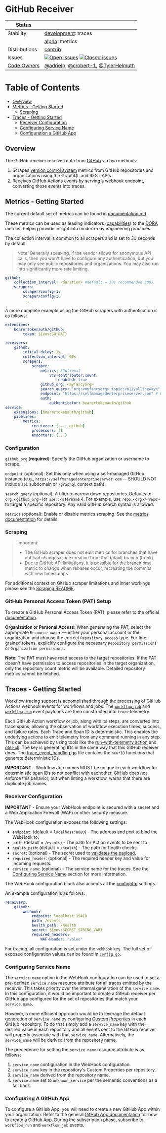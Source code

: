 # GitHub Receiver

<!-- status autogenerated section -->
| Status        |           |
| ------------- |-----------|
| Stability     | [development]: traces   |
|               | [alpha]: metrics   |
| Distributions | [contrib] |
| Issues        | [![Open issues](https://img.shields.io/github/issues-search/open-telemetry/opentelemetry-collector-contrib?query=is%3Aissue%20is%3Aopen%20label%3Areceiver%2Fgithub%20&label=open&color=orange&logo=opentelemetry)](https://github.com/open-telemetry/opentelemetry-collector-contrib/issues?q=is%3Aopen+is%3Aissue+label%3Areceiver%2Fgithub) [![Closed issues](https://img.shields.io/github/issues-search/open-telemetry/opentelemetry-collector-contrib?query=is%3Aissue%20is%3Aclosed%20label%3Areceiver%2Fgithub%20&label=closed&color=blue&logo=opentelemetry)](https://github.com/open-telemetry/opentelemetry-collector-contrib/issues?q=is%3Aclosed+is%3Aissue+label%3Areceiver%2Fgithub) |
| [Code Owners](https://github.com/open-telemetry/opentelemetry-collector-contrib/blob/main/CONTRIBUTING.md#becoming-a-code-owner)    | [@adrielp](https://www.github.com/adrielp), [@crobert-1](https://www.github.com/crobert-1), [@TylerHelmuth](https://www.github.com/TylerHelmuth) |

[development]: https://github.com/open-telemetry/opentelemetry-collector/blob/main/docs/component-stability.md#development
[alpha]: https://github.com/open-telemetry/opentelemetry-collector/blob/main/docs/component-stability.md#alpha
[contrib]: https://github.com/open-telemetry/opentelemetry-collector-releases/tree/main/distributions/otelcol-contrib
<!-- end autogenerated section -->

# Table of Contents

- [Overview](#overview)
- [Metrics - Getting Started](#metrics---getting-started)
  - [Scraping](#scraping)
- [Traces - Getting Started](#traces---getting-started)
  - [Receiver Configuration](#receiver-configuration)
  - [Configuring Service Name](#configuring-service-name)
  - [Configuration a GitHub App](#configuration-a-github-app)

## Overview

The GitHub receiver receives data from [GitHub](https://github.com) via two methods:

1. Scrapes [version control system][vcsm] metrics from GitHub repositories and
organizations using the GraphQL and REST APIs.
2. Receives GitHub Actions events by serving a webhook endpoint, converting
those events into traces.

## Metrics - Getting Started

The current default set of metrics can be found in
[documentation.md](./documentation.md).

These metrics can be used as leading indicators ([capabilities][doracap])
to the [DORA][dorafour] metrics; helping provide insight into modern-day
engineering practices.

The collection interval is common to all scrapers and is set to 30 seconds by default.

> Note: Generally speaking, if the vendor allows for anonymous API calls, then you
> won't have to configure any authentication, but you may only see public repositories
> and organizations. You may also run into significantly more rate limiting.

```yaml
github:
    collection_interval: <duration> #default = 30s recommended 300s
    scrapers:
        scraper/config-1:
        scraper/config-2:
        ...
```

A more complete example using the GitHub scrapers with authentication is as follows:

```yaml
extensions:
    bearertokenauth/github:
        token: ${env:GH_PAT}

receivers:
    github:
        initial_delay: 1s
        collection_interval: 60s
        scrapers:
            scraper:
                metrics: #Optional
                    vcs.contributor.count:
                        enabled: true
                github_org: <myfancyorg> 
                search_query: "org:<myfancyorg> topic:<o11yalltheway>" # Recommended optional query override, defaults to "{org,user}:<github_org>"
                endpoint: "https://selfmanagedenterpriseserver.com" # Optional
                auth:
                    authenticator: bearertokenauth/github
service:
    extensions: [bearertokenauth/github]
    pipelines:
        metrics:
            receivers: [..., github]
            processors: []
            exporters: [...]
```

### Configuration

`github_org` (**required**): Specify the GitHub organization or username to scrape.

`endpoint` (optional): Set this only when using a self-managed GitHub instance (e.g., `https://selfmanagedenterpriseserver.com` -- SHOULD NOT include `api` subdomain or `/graphql` context path).

`search_query` (optional): A filter to narrow down repositories. Defaults to `org:<github_org>` (or `user:<username>`). For example, use `repo:<org>/<repo>` to target a specific repository. Any valid GitHub search syntax is allowed.

`metrics` (optional): Enable or disable metrics scraping. See the [metrics documentation](./documentation.md) for details.

### Scraping

> Important:
> * The GitHub scraper does not emit metrics for branches that have not had
>   changes since creation from the default branch (trunk).
> * Due to GitHub API limitations, it is possible for the branch time metric to
>   change when rebases occur, recreating the commits with new timestamps.

For additional context on GitHub scraper limitations and inner workings please
see the [Scraping README][ghsread].

[ghsread]: internal/scraper/githubscraper/README.md#github-limitations


### GitHub Personal Access Token (PAT) Setup

To create a GitHub Personal Access Token (PAT), please refer to the official [documentation](https://docs.github.com/en/authentication/keeping-your-account-and-data-secure/managing-your-personal-access-tokens).

**Organization or Personal Access:**
When generating the PAT, select the appropriate `Resource owner` — either your personal account or the organization and choose the correct `Repository access` type. For fine-grained tokens, explicitly configure the necessary `Repository permissions` or `Organization permissions`.

**Note**: 
The PAT must have read access to the target repositories. If the PAT doesn't have permission to access repositories in the target organization, only the repository count metric will be available. Detailed repository metrics cannot be fetched.

## Traces - Getting Started

Workflow tracing support is accomplished through the processing of GitHub
Actions webhook events for workflows and jobs. The [`workflow_job`][wjob] and
[`workflow_run`][wrun] event payloads are then constructed into `trace`
telemetry.

Each GitHub Action workflow or job, along with its steps, are converted
into trace spans, allowing the observation of workflow execution times,
success, and failure rates. Each Trace and Span ID is deterministic. This
enables the underlying actions to emit telemetry from any command running in any
step. This can be achieved by using tools like the [run-with-telemetry
action][run] and [otel-cli][otcli]. The key is generating IDs in the same way
that this GitHub receiver does. The [trace_event_handling.go][tr] file contains
the `new*ID` functions that generate deterministic IDs.

**IMPORTANT** - Workflow Job names MUST be unique in each workflow for
deterministic span IDs to not conflict with eachother. GitHub does not enforce
this behavior, but when linting a workflow, warns that there are duplicate job
names.

### Receiver Configuration

**IMPORTANT** - Ensure your WebHook endpoint is secured with a secret and a Web
Application Firewall (WAF) or other security measure.

The WebHook configuration exposes the following settings:

* `endpoint`: (default = `localhost:8080`) - The address and port to bind the WebHook to.
* `path`: (default = `/events`) - The path for Action events to be sent to.
* `health_path`: (default = `/health`) - The path for health checks.
* `secret`: (optional) - The secret used to [validates the payload][valid].
* `required_header`: (optional) - The required header key and value for incoming requests.
* `service_name`: (optional) - The service name for the traces. See the
[Configuring Service Name](#configuring-service-name) section for more
information.

The WebHook configuration block also accepts all the [confighttp][cfghttp]
settings.

An example configuration is as follows:

```yaml
receivers:
    github:
        webhook:
            endpoint: localhost:19418
            path: /events
            health_path: /health
            secret: ${env:SECRET_STRING_VAR}
            required_headers:
                WAF-Header: "value"
```

For tracing, all configuration is set under the `webhook` key. The full set
of exposed configuration values can be found in [`config.go`](./config.go).

### Configuring Service Name

The `service_name` option in the WebHook configuration can be used to set a
pre-defined `service.name` resource attribute for all traces emitted by the
receiver. This takes priority over the internal generation of the
`service.name`. In this configuration, it would be important to create a GitHub
receiver per GitHub app configured for the set of repositories that match your
`service.name`.

However, a more efficient approach would be to leverage the default generation
of `service.name` by configuring [Custom Properties][cp] in each GitHub
repository. To do that simply add a `service_name` key with the desired value in
each repository and all events sent to the GitHub receiver will properly
associate with that `service.name`. Alternatively, the `service_name` will be
derived from the repository name.

The precedence for setting the `service.name` resource attribute is as follows:

1. `service_name` configuration in the WebHook configuration.
2. `service_name` key in the repository's Custom Properties per repository.
3. `service_name` derived from the repository name.
4. `service.name` set to `unknown_service` per the semantic conventions as a fall back.

### Configuring A GitHub App

To configure a GitHub App, you will need to create a new GitHub App within your
organization. Refer to the general [GitHub App documentation][ghapp] for how to
create a GitHub App. During the subscription phase, subscribe to `workflow_run` and `workflow_job` events.

[wjob]: https://docs.github.com/en/webhooks/webhook-events-and-payloads#workflow_job
[wrun]: https://docs.github.com/en/webhooks/webhook-events-and-payloads#workflow_run
[valid]: https://docs.github.com/en/webhooks/using-webhooks/validating-webhook-deliveries
[cfghttp]: https://pkg.go.dev/go.opentelemetry.io/collector/config/confighttp#ServerConfig
[cp]: https://docs.github.com/en/organizations/managing-organization-settings/managing-custom-properties-for-repositories-in-your-organization
[vcsm]: https://opentelemetry.io/docs/specs/semconv/cicd/cicd-metrics/#vcs-metrics
[doracap]: https://dora.dev/capabilities/
[dorafour]: https://dora.dev/guides/dora-metrics-four-keys/
[ghapp]: https://docs.github.com/en/apps/creating-github-apps/registering-a-github-app/registering-a-github-app
[run]: https://github.com/krzko/run-with-telemetry
[otcli]: https://github.com/equinix-labs/otel-cli
[tr]: ./trace_event_handling.go

